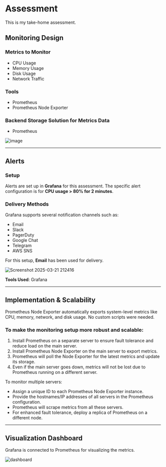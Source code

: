 # Assessment

This is my take-home assessment.

## Monitoring Design

### Metrics to Monitor
- CPU Usage
- Memory Usage
- Disk Usage
- Network Traffic

### Tools
- Prometheus
- Prometheus Node Exporter

### Backend Storage Solution for Metrics Data
- Prometheus

![image](https://github.com/user-attachments/assets/b79508c2-4b34-4878-9ea6-9adaa31c759c)

---

## Alerts

### Setup
Alerts are set up in **Grafana** for this assessment. The specific alert configuration is for **CPU usage > 80% for 2 minutes**.

### Delivery Methods
Grafana supports several notification channels such as:
- Email
- Slack
- PagerDuty
- Google Chat
- Telegram
- AWS SNS

For this setup, **Email** has been used for delivery.

![Screenshot 2025-03-21 212416](https://github.com/user-attachments/assets/321f1465-05d0-4869-8bcc-5f9207945d10)

**Tools Used**: Grafana

---

## Implementation & Scalability

Prometheus Node Exporter automatically exports system-level metrics like CPU, memory, network, and disk usage. No custom scripts were needed.

### To make the monitoring setup more robust and scalable:
1. Install Prometheus on a separate server to ensure fault tolerance and reduce load on the main server.
2. Install Prometheus Node Exporter on the main server to export metrics.
3. Prometheus will poll the Node Exporter for the latest metrics and update its storage.
4. Even if the main server goes down, metrics will not be lost due to Prometheus running on a different server.

To monitor multiple servers:
- Assign a unique ID to each Prometheus Node Exporter instance.
- Provide the hostnames/IP addresses of all servers in the Prometheus configuration.
- Prometheus will scrape metrics from all these servers.
- For enhanced fault tolerance, deploy a replica of Prometheus on a different node.

---

## Visualization Dashboard

Grafana is connected to Prometheus for visualizing the metrics.

![dashboard](https://github.com/user-attachments/assets/ed5d055b-4085-429d-baaa-84b4043a19e2)

